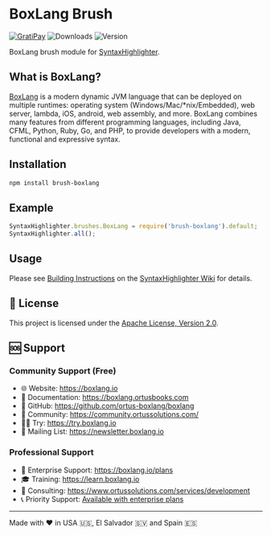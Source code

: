 # BoxLang Brush

[![GratiPay](https://img.shields.io/gratipay/user/alexgorbatchev.svg)](https://gratipay.com/alexgorbatchev/)
![Downloads](https://img.shields.io/npm/dm/brush-boxlang.svg)
![Version](https://img.shields.io/npm/v/brush-boxlang.svg)

BoxLang brush module for [SyntaxHighlighter](https://github.com/syntaxhighlighter/syntaxhighlighter).

## What is BoxLang?

[BoxLang](https://boxlang.io) is a modern dynamic JVM language that can be deployed on multiple runtimes: operating system (Windows/Mac/*nix/Embedded), web server, lambda, iOS, android, web assembly, and more. BoxLang combines many features from different programming languages, including Java, CFML, Python, Ruby, Go, and PHP, to provide developers with a modern, functional and expressive syntax.

## Installation

```bash
npm install brush-boxlang
```

## Example

```javascript
SyntaxHighlighter.brushes.BoxLang = require('brush-boxlang').default;
SyntaxHighlighter.all();
```

## Usage

Please see [Building Instructions](https://github.com/syntaxhighlighter/syntaxhighlighter/wiki/Building) on the [SyntaxHighlighter Wiki](https://github.com/syntaxhighlighter/syntaxhighlighter/wiki) for details.

## 📄 License

This project is licensed under the [Apache License, Version 2.0](license.txt).

## 🆘 Support

### Community Support (Free)

- 🌐 Website: https://boxlang.io
- 📖 Documentation: https://boxlang.ortusbooks.com
- 💾 GitHub: https://github.com/ortus-boxlang/boxlang
- 💬 Community: https://community.ortussolutions.com/
- 🧑‍💻 Try: https://try.boxlang.io
- 📧 Mailing List: https://newsletter.boxlang.io

### Professional Support

- 🫶 Enterprise Support: https://boxlang.io/plans
- 🎓 Training: https://learn.boxlang.io
- 🔧 Consulting: https://www.ortussolutions.com/services/development
- 📞 Priority Support: [Available with enterprise plans](https://boxlang.io/plans)

----

Made with ♥️ in USA 🇺🇸, El Salvador 🇸🇻 and Spain 🇪🇸